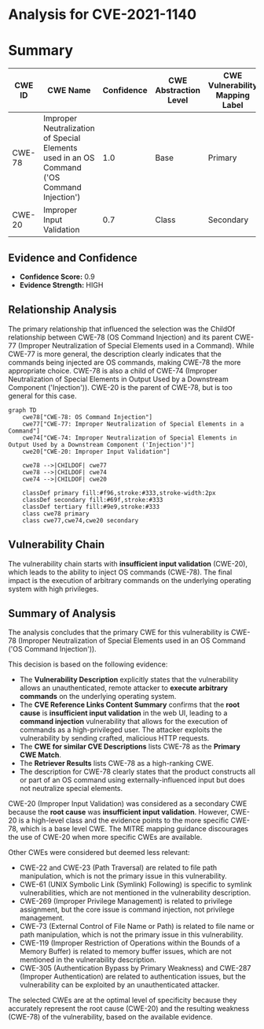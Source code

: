 # Analysis for CVE-2021-1140

# Summary
| CWE ID | CWE Name | Confidence | CWE Abstraction Level | CWE Vulnerability Mapping Label | CWE-Vulnerability Mapping Notes |
|---|---|---|---|---|---|
| CWE-78 | Improper Neutralization of Special Elements used in an OS Command ('OS Command Injection') | 1.0 | Base | Primary | Allowed |
| CWE-20 | Improper Input Validation | 0.7 | Class | Secondary | Discouraged |

## Evidence and Confidence

*   **Confidence Score:** 0.9
*   **Evidence Strength:** HIGH

## Relationship Analysis
The primary relationship that influenced the selection was the ChildOf relationship between CWE-78 (OS Command Injection) and its parent CWE-77 (Improper Neutralization of Special Elements used in a Command). While CWE-77 is more general, the description clearly indicates that the commands being injected are OS commands, making CWE-78 the more appropriate choice. CWE-78 is also a child of CWE-74 (Improper Neutralization of Special Elements in Output Used by a Downstream Component ('Injection')). CWE-20 is the parent of CWE-78, but is too general for this case.

```mermaid
graph TD
    cwe78["CWE-78: OS Command Injection"]
    cwe77["CWE-77: Improper Neutralization of Special Elements in a Command"]
    cwe74["CWE-74: Improper Neutralization of Special Elements in Output Used by a Downstream Component ('Injection')"]
    cwe20["CWE-20: Improper Input Validation"]

    cwe78 -->|CHILDOF| cwe77
    cwe78 -->|CHILDOF| cwe74
    cwe74 -->|CHILDOF| cwe20

    classDef primary fill:#f96,stroke:#333,stroke-width:2px
    classDef secondary fill:#69f,stroke:#333
    classDef tertiary fill:#9e9,stroke:#333
    class cwe78 primary
    class cwe77,cwe74,cwe20 secondary
```

## Vulnerability Chain
The vulnerability chain starts with **insufficient input validation** (CWE-20), which leads to the ability to inject OS commands (CWE-78). The final impact is the execution of arbitrary commands on the underlying operating system with high privileges.

## Summary of Analysis
The analysis concludes that the primary CWE for this vulnerability is CWE-78 (Improper Neutralization of Special Elements used in an OS Command ('OS Command Injection')).

This decision is based on the following evidence:

*   The **Vulnerability Description** explicitly states that the vulnerability allows an unauthenticated, remote attacker to **execute arbitrary commands** on the underlying operating system.
*   The **CVE Reference Links Content Summary** confirms that the **root cause** is **insufficient input validation** in the web UI, leading to a **command injection** vulnerability that allows for the execution of commands as a high-privileged user. The attacker exploits the vulnerability by sending crafted, malicious HTTP requests.
*   The **CWE for similar CVE Descriptions** lists CWE-78 as the **Primary CWE Match**.
*   The **Retriever Results** lists CWE-78 as a high-ranking CWE.
*   The description for CWE-78 clearly states that the product constructs all or part of an OS command using externally-influenced input but does not neutralize special elements.

CWE-20 (Improper Input Validation) was considered as a secondary CWE because the **root cause** was **insufficient input validation**. However, CWE-20 is a high-level class and the evidence points to the more specific CWE-78, which is a base level CWE. The MITRE mapping guidance discourages the use of CWE-20 when more specific CWEs are available.

Other CWEs were considered but deemed less relevant:

*   CWE-22 and CWE-23 (Path Traversal) are related to file path manipulation, which is not the primary issue in this vulnerability.
*   CWE-61 (UNIX Symbolic Link (Symlink) Following) is specific to symlink vulnerabilities, which are not mentioned in the vulnerability description.
*   CWE-269 (Improper Privilege Management) is related to privilege assignment, but the core issue is command injection, not privilege management.
*   CWE-73 (External Control of File Name or Path) is related to file name or path manipulation, which is not the primary issue in this vulnerability.
*   CWE-119 (Improper Restriction of Operations within the Bounds of a Memory Buffer) is related to memory buffer issues, which are not mentioned in the vulnerability description.
*   CWE-305 (Authentication Bypass by Primary Weakness) and CWE-287 (Improper Authentication) are related to authentication issues, but the vulnerability can be exploited by an unauthenticated attacker.

The selected CWEs are at the optimal level of specificity because they accurately represent the root cause (CWE-20) and the resulting weakness (CWE-78) of the vulnerability, based on the available evidence.